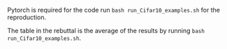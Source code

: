 Pytorch is required for the code run `bash run_Cifar10_examples.sh` for the reproduction.



The table in the rebuttal is the average of the results by running `bash run_Cifar10_examples.sh`.

